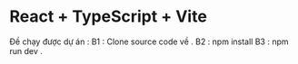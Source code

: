 # React + TypeScript + Vite

Đề chạy được dự án : 
B1 : Clone source code về .
B2 : npm install
B3 : npm run dev .

